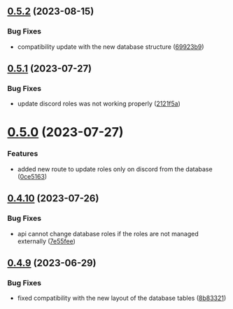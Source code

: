 ## [0.5.2](https://github.com/Torwent/wasp-api/compare/v0.5.1...v0.5.2) (2023-08-15)


### Bug Fixes

* compatibility update with the new database structure ([69923b9](https://github.com/Torwent/wasp-api/commit/69923b9ee233ea5d94baf09e26d0851a9e48e47a))



## [0.5.1](https://github.com/Torwent/wasp-api/compare/v0.5.0...v0.5.1) (2023-07-27)


### Bug Fixes

* update discord roles was not working properly ([2121f5a](https://github.com/Torwent/wasp-api/commit/2121f5a8c686b5f1fd0d8496a0bffd8c6fe00242))



# [0.5.0](https://github.com/Torwent/wasp-api/compare/v0.4.10...v0.5.0) (2023-07-27)


### Features

* added new route to update roles only on discord from the database ([0ce5163](https://github.com/Torwent/wasp-api/commit/0ce5163394fb638901594a237562c9d5f37a1476))



## [0.4.10](https://github.com/Torwent/wasp-api/compare/v0.4.9...v0.4.10) (2023-07-26)


### Bug Fixes

* api cannot change database roles if the roles are not managed externally ([7e55fee](https://github.com/Torwent/wasp-api/commit/7e55feef158cd785e674e8f21671d0b929ac79db))



## [0.4.9](https://github.com/Torwent/wasp-api/compare/v0.4.8...v0.4.9) (2023-06-29)


### Bug Fixes

* fixed compatibility with the new layout of the database tables ([8b83321](https://github.com/Torwent/wasp-api/commit/8b83321251539692d8c2629721f41136488d6956))



